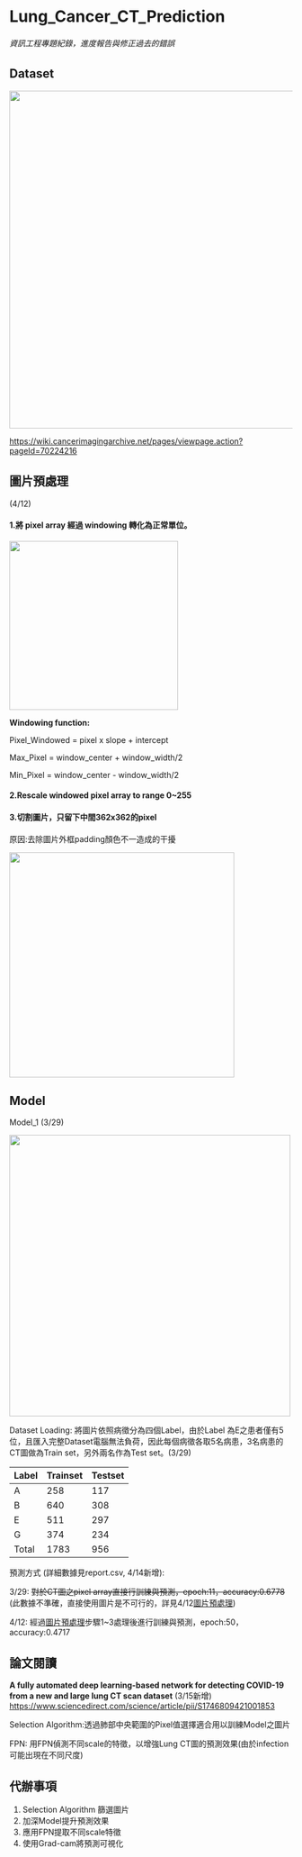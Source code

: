 # Lung_Cancer_CT_Prediction
###### 資訊工程專題紀錄，進度報告與修正過去的錯誤
## Dataset
<img src="https://i.imgur.com/DMpxWjj.png" width="600px">

https://wiki.cancerimagingarchive.net/pages/viewpage.action?pageId=70224216
## 圖片預處理
(4/12)
#### 1.將 pixel array 經過 windowing 轉化為正常單位。 
<img src="https://i.imgur.com/YSP0SHg.png" width="300px">

**Windowing function:** 

Pixel_Windowed = pixel x slope + intercept

Max_Pixel = window_center + window_width/2

Min_Pixel = window_center - window_width/2

#### 2.Rescale windowed pixel array to range 0~255
#### 3.切割圖片，只留下中間362x362的pixel
原因:去除圖片外框padding顏色不一造成的干擾

<img src="https://i.imgur.com/PNE9qCL.png" width="400px">


## Model
Model_1 (3/29)

<img src="https://i.imgur.com/yqnPSgX.png" width="500px">


Dataset Loading:
將圖片依照病徵分為四個Label，由於Label 為E之患者僅有5位，且匯入完整Dataset電腦無法負荷，因此每個病徵各取5名病患，3名病患的CT圖做為Train set，另外兩名作為Test set。(3/29)


| Label | Trainset | Testset |
| ----- | -------- | ------- |
| A     | 258     | 117    |
| B     | 640     | 308      |
| E     | 511     | 297     |
| G     | 374     | 234     |
| Total     | 1783     | 956     |


預測方式 (詳細數據見report.csv, 4/14新增):

3/29: ~~對於CT圖之pixel array直接行訓練與預測，epoch:11，accuracy:0.6778~~ (此數據不準確，直接使用圖片是不可行的，詳見4/12[圖片預處理](https://github.com/jerryyyyy708/Lung_Cancer_CT_Prediction#%E5%9C%96%E7%89%87%E9%A0%90%E8%99%95%E7%90%86))

4/12: 經過[圖片預處理](https://github.com/jerryyyyy708/Lung_Cancer_CT_Prediction#%E5%9C%96%E7%89%87%E9%A0%90%E8%99%95%E7%90%86)步驟1~3處理後進行訓練與預測，epoch:50，accuracy:0.4717


## 論文閱讀

**A fully automated deep learning-based network for detecting COVID-19 from a new and large lung CT scan dataset** (3/15新增)
https://www.sciencedirect.com/science/article/pii/S1746809421001853

Selection Algorithm:透過肺部中央範圍的Pixel值選擇適合用以訓練Model之圖片

FPN: 用FPN偵測不同scale的特徵，以增強Lung CT圖的預測效果(由於infection可能出現在不同尺度)

## 代辦事項

1. Selection Algorithm 篩選圖片
2. 加深Model提升預測效果
3. 應用FPN提取不同scale特徵
4. 使用Grad-cam將預測可視化

